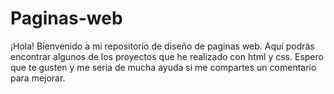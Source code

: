 # Paginas-web
¡Hola! Bienvenido a mi repositorio de diseño de paginas web. Aquí podrás encontrar algunos de los proyectos que he realizado con html y css. Espero que te gusten y me seria de mucha ayuda si me compartes un comentario para mejorar.
